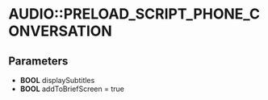 # AUDIO::PRELOAD_SCRIPT_PHONE_CONVERSATION

## Parameters
* **BOOL** displaySubtitles
* **BOOL** addToBriefScreen = true